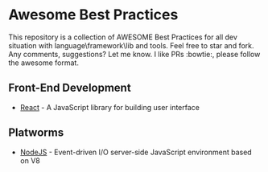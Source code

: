 # Awesome Best Practices
This repository is a collection of AWESOME Best Practices for all dev situation with language\framework\lib and tools. Feel free to star and fork. Any comments, suggestions? Let me know. I like PRs :bowtie:, please follow the awesome format.


## Front-End Development

- [React](https://github.com/ximet/awesome-best-practices/blob/master/frontend/react/bestPracticeReact.md) - A JavaScript library for building user interface


## Platworms

- [NodeJS](https://github.com/ximet/awesome-best-practices/blob/master/platforms/nodejs/bestPracticesNodeJS.md) - Event-driven I/O server-side JavaScript environment based on V8
